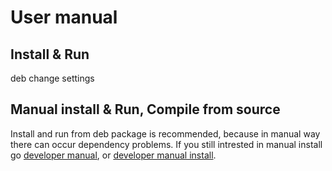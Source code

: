 # User manual

## Install & Run
deb
change settings
<!-- TODO -->

## Manual install & Run, Compile from source
Install and run from deb package is recommended, because in manual way there can occur dependency problems.
If you still intrested in manual install go [developer manual](developer_manual.md), or [developer manual install](developer_manual_install.md).